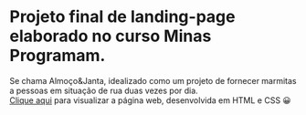 # Projeto final de landing-page elaborado no curso Minas Programam.
Se chama Almoço&Janta, idealizado como um projeto de fornecer marmitas a pessoas em situação de rua duas vezes por dia. <br>
<a href="https://allinevieira.github.io/projeto-final-minas-programam/">Clique aqui</a> para visualizar a página web, desenvolvida em HTML e CSS 😀
